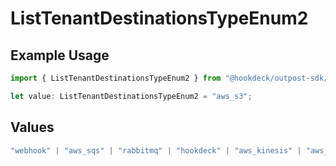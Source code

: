 # ListTenantDestinationsTypeEnum2

## Example Usage

```typescript
import { ListTenantDestinationsTypeEnum2 } from "@hookdeck/outpost-sdk/models/operations";

let value: ListTenantDestinationsTypeEnum2 = "aws_s3";
```

## Values

```typescript
"webhook" | "aws_sqs" | "rabbitmq" | "hookdeck" | "aws_kinesis" | "aws_s3"
```